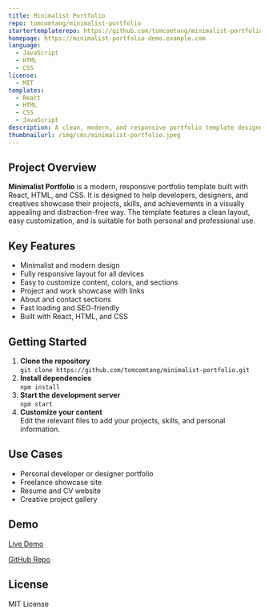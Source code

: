 ```yaml
---
title: Minimalist Portfolio
repo: tomcomtang/minimalist-portfolio
startertemplaterepo: https://github.com/tomcomtang/minimalist-portfolio
homepage: https://minimalist-portfolio-demo.example.com
language:
  - JavaScript
  - HTML
  - CSS
license:
  - MIT
templates:
  - React
  - HTML
  - CSS
  - JavaScript
description: A clean, modern, and responsive portfolio template designed for developers and creatives to showcase their work with minimal distraction and maximum impact.
thumbnailurl: /img/cms/minimalist-portfolio.jpeg
---
```


## Project Overview

**Minimalist Portfolio** is a modern, responsive portfolio template built with React, HTML, and CSS. It is designed to help developers, designers, and creatives showcase their projects, skills, and achievements in a visually appealing and distraction-free way. The template features a clean layout, easy customization, and is suitable for both personal and professional use.

## Key Features

- Minimalist and modern design
- Fully responsive layout for all devices
- Easy to customize content, colors, and sections
- Project and work showcase with links
- About and contact sections
- Fast loading and SEO-friendly
- Built with React, HTML, and CSS

## Getting Started

1. **Clone the repository**  
   `git clone https://github.com/tomcomtang/minimalist-portfolio.git`
2. **Install dependencies**  
   `npm install`
3. **Start the development server**  
   `npm start`
4. **Customize your content**  
   Edit the relevant files to add your projects, skills, and personal information.

## Use Cases

- Personal developer or designer portfolio
- Freelance showcase site
- Resume and CV website
- Creative project gallery

## Demo

[Live Demo](https://minimalist-portfolio-demo.example.com)

[GitHub Repo](https://github.com/tomcomtang/minimalist-portfolio)

## License

MIT License
